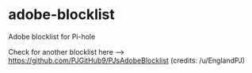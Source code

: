 # adobe-blocklist
Adobe blocklist for Pi-hole

Check for another blocklist here --> https://github.com/PJGitHub9/PJsAdobeBlocklist
(credits: /u/EnglandPJ)
